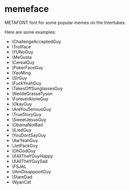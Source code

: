 memeface
========

METAFONT font for some popular memes on the Intertubes.

Here are some examples:

* \ChallengeAcceptedGuy
* \Trollface
* \YUNoGuy
* \MeGusta
* \CerealGuy
* \PokerFaceGuy
* \YaoMing
* \SirGuy
* \FuckYeahGuy
* \TakesOffSunglassesGuy
* \NeildeGrasseTyson
* \ForeverAloneGuy
* \OkayGuy
* \AreYouSeriousGuy
* \TrueStoryGuy
* \SweetJesusGuy
* \ObamaNotBad
* \ILiedGuy
* \YouDontSayGuy
* \AwYeahGuy
* \JetPackGuy
* \OhGodGuy
* \XAllTheYGuyHappy
* \XAllTheYGuySad
* \FSJAL
* \IAmDisappointGuy
* \StareDad
* \NyanCat
